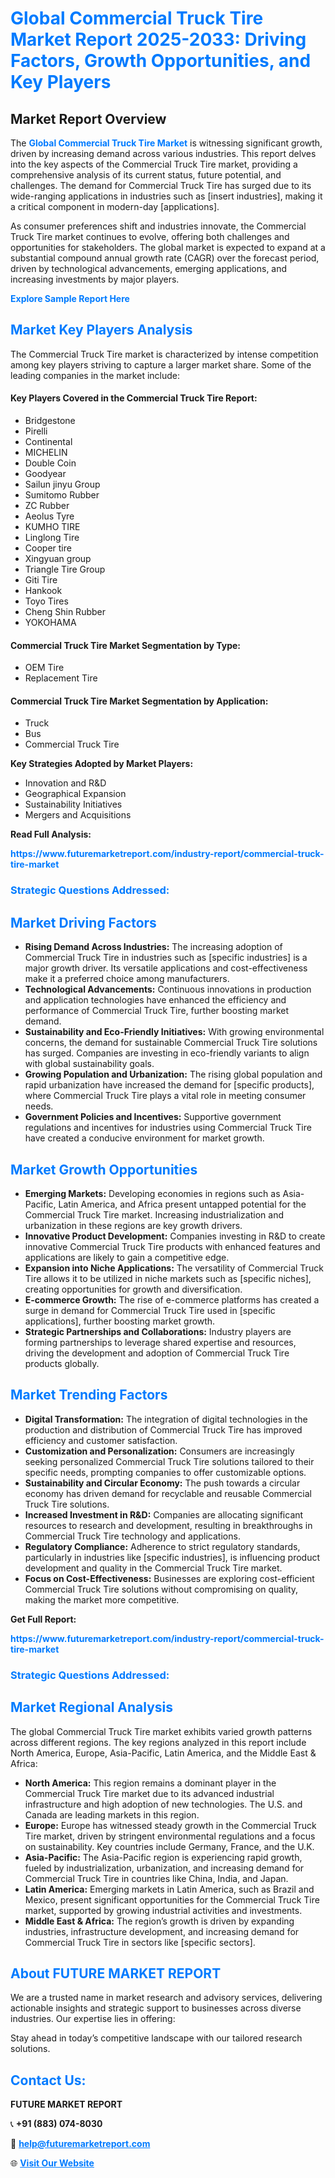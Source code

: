 <h1 style="color: #007BFF;">Global Commercial Truck Tire Market Report 2025-2033: Driving Factors, Growth Opportunities, and Key Players</h1>

<section id="overview">
<h2>Market Report Overview</h2>
<p>The <a href="https://www.futuremarketreport.com/industry-report/commercial-truck-tire-market" style="color: #007BFF; text-decoration: none;"><strong>Global Commercial Truck Tire Market</strong></a> is witnessing significant growth, driven by increasing demand across various industries. This report delves into the key aspects of the Commercial Truck Tire market, providing a comprehensive analysis of its current status, future potential, and challenges. The demand for Commercial Truck Tire has surged due to its wide-ranging applications in industries such as [insert industries], making it a critical component in modern-day [applications].</p>
<p>As consumer preferences shift and industries innovate, the Commercial Truck Tire market continues to evolve, offering both challenges and opportunities for stakeholders. The global market is expected to expand at a substantial compound annual growth rate (CAGR) over the forecast period, driven by technological advancements, emerging applications, and increasing investments by major players.</p>
</section>

<section id="overview">
<p><a href="https://www.futuremarketreport.com/request-sample/reportId=126508" style="color: #007BFF; text-decoration: none;"><strong>Explore Sample Report Here</strong></a></p>
</section>

<section id="key-players">
<h2 style="color: #007BFF;">Market Key Players Analysis</h2>
<p>The Commercial Truck Tire market is characterized by intense competition among key players striving to capture a larger market share. Some of the leading companies in the market include:</p>
<h4>Key Players Covered in the Commercial Truck Tire Report:</h4>
<ul><li>Bridgestone</li><li>Pirelli</li><li>Continental</li><li>MICHELIN</li><li>Double Coin</li><li>Goodyear</li><li>Sailun jinyu Group</li><li>Sumitomo Rubber</li><li>ZC Rubber</li><li>Aeolus Tyre</li><li>KUMHO TIRE</li><li>Linglong Tire</li><li>Cooper tire</li><li>Xingyuan group</li><li>Triangle Tire Group</li><li>Giti Tire</li><li>Hankook</li><li>Toyo Tires</li><li>Cheng Shin Rubber</li><li>YOKOHAMA</li></ul>
<h4>Commercial Truck Tire Market Segmentation by Type:</h4>
<ul><li>OEM Tire</li><li>Replacement Tire</li></ul>

<h4>Commercial Truck Tire Market Segmentation by Application:</h4>
<ul><li>Truck</li><li>Bus</li><li>Commercial Truck Tire</li></ul>
<p><strong>Key Strategies Adopted by Market Players:</strong></p>
<ul>
<li>Innovation and R&D</li>
<li>Geographical Expansion</li>
<li>Sustainability Initiatives</li>
<li>Mergers and Acquisitions</li>
</ul>
</section>

<section>
<p><strong>Read Full Analysis: </strong></p><a href="https://www.futuremarketreport.com/industry-report/commercial-truck-tire-market" style="color: #007BFF; text-decoration: none;"><strong>https://www.futuremarketreport.com/industry-report/commercial-truck-tire-market</strong></a>
<h3 style="color: #007BFF;">Strategic Questions Addressed:</h3>
</section>

<section id="driving-factors">
<h2 style="color: #007BFF;">Market Driving Factors</h2>
<ul>
<li><strong>Rising Demand Across Industries:</strong> The increasing adoption of Commercial Truck Tire in industries such as [specific industries] is a major growth driver. Its versatile applications and cost-effectiveness make it a preferred choice among manufacturers.</li>
<li><strong>Technological Advancements:</strong> Continuous innovations in production and application technologies have enhanced the efficiency and performance of Commercial Truck Tire, further boosting market demand.</li>
<li><strong>Sustainability and Eco-Friendly Initiatives:</strong> With growing environmental concerns, the demand for sustainable Commercial Truck Tire solutions has surged. Companies are investing in eco-friendly variants to align with global sustainability goals.</li>
<li><strong>Growing Population and Urbanization:</strong> The rising global population and rapid urbanization have increased the demand for [specific products], where Commercial Truck Tire plays a vital role in meeting consumer needs.</li>
<li><strong>Government Policies and Incentives:</strong> Supportive government regulations and incentives for industries using Commercial Truck Tire have created a conducive environment for market growth.</li>
</ul>
</section>

<section id="growth-opportunities">
<h2 style="color: #007BFF;">Market Growth Opportunities</h2>
<ul>
<li><strong>Emerging Markets:</strong> Developing economies in regions such as Asia-Pacific, Latin America, and Africa present untapped potential for the Commercial Truck Tire market. Increasing industrialization and urbanization in these regions are key growth drivers.</li>
<li><strong>Innovative Product Development:</strong> Companies investing in R&D to create innovative Commercial Truck Tire products with enhanced features and applications are likely to gain a competitive edge.</li>
<li><strong>Expansion into Niche Applications:</strong> The versatility of Commercial Truck Tire allows it to be utilized in niche markets such as [specific niches], creating opportunities for growth and diversification.</li>
<li><strong>E-commerce Growth:</strong> The rise of e-commerce platforms has created a surge in demand for Commercial Truck Tire used in [specific applications], further boosting market growth.</li>
<li><strong>Strategic Partnerships and Collaborations:</strong> Industry players are forming partnerships to leverage shared expertise and resources, driving the development and adoption of Commercial Truck Tire products globally.</li>
</ul>
</section>

<section id="trending-factors">
<h2 style="color: #007BFF;">Market Trending Factors</h2>
<ul>
<li><strong>Digital Transformation:</strong> The integration of digital technologies in the production and distribution of Commercial Truck Tire has improved efficiency and customer satisfaction.</li>
<li><strong>Customization and Personalization:</strong> Consumers are increasingly seeking personalized Commercial Truck Tire solutions tailored to their specific needs, prompting companies to offer customizable options.</li>
<li><strong>Sustainability and Circular Economy:</strong> The push towards a circular economy has driven demand for recyclable and reusable Commercial Truck Tire solutions.</li>
<li><strong>Increased Investment in R&D:</strong> Companies are allocating significant resources to research and development, resulting in breakthroughs in Commercial Truck Tire technology and applications.</li>
<li><strong>Regulatory Compliance:</strong> Adherence to strict regulatory standards, particularly in industries like [specific industries], is influencing product development and quality in the Commercial Truck Tire market.</li>
<li><strong>Focus on Cost-Effectiveness:</strong> Businesses are exploring cost-efficient Commercial Truck Tire solutions without compromising on quality, making the market more competitive.</li>
</ul>
</section>

<section>
<p><strong>Get Full Report: </strong></p><a href="https://www.futuremarketreport.com/industry-report/commercial-truck-tire-market" style="color: #007BFF; text-decoration: none;"><strong>https://www.futuremarketreport.com/industry-report/commercial-truck-tire-market</strong></a>
<h3 style="color: #007BFF;">Strategic Questions Addressed:</h3>
</section>


<section id="regional-analysis">
<h2 style="color: #007BFF;">Market Regional Analysis</h2>
<p>The global Commercial Truck Tire market exhibits varied growth patterns across different regions. The key regions analyzed in this report include North America, Europe, Asia-Pacific, Latin America, and the Middle East & Africa:</p>
<ul>
<li><strong>North America:</strong> This region remains a dominant player in the Commercial Truck Tire market due to its advanced industrial infrastructure and high adoption of new technologies. The U.S. and Canada are leading markets in this region.</li>
<li><strong>Europe:</strong> Europe has witnessed steady growth in the Commercial Truck Tire market, driven by stringent environmental regulations and a focus on sustainability. Key countries include Germany, France, and the U.K.</li>
<li><strong>Asia-Pacific:</strong> The Asia-Pacific region is experiencing rapid growth, fueled by industrialization, urbanization, and increasing demand for Commercial Truck Tire in countries like China, India, and Japan.</li>
<li><strong>Latin America:</strong> Emerging markets in Latin America, such as Brazil and Mexico, present significant opportunities for the Commercial Truck Tire market, supported by growing industrial activities and investments.</li>
<li><strong>Middle East & Africa:</strong> The region’s growth is driven by expanding industries, infrastructure development, and increasing demand for Commercial Truck Tire in sectors like [specific sectors].</li>
</ul>
</section>

<footer>
<h2 style="color: #007BFF;">About FUTURE MARKET REPORT</h2>
<p>We are a trusted name in market research and advisory services, delivering actionable insights and strategic support to businesses across diverse industries. Our expertise lies in offering:</p>

<p>Stay ahead in today’s competitive landscape with our tailored research solutions.</p>

<h2 style="color: #007BFF;">Contact Us:</h2>
<p><strong>FUTURE MARKET REPORT</strong></p>
<p>📞 <strong>+91 (883) 074-8030</strong></p>
<p>📧 <strong><a href="mailto:help@futuremarketreport.com" style="color: #007BFF;">help@futuremarketreport.com</a></strong></p>
<p>🌐 <strong><a href="https://www.futuremarketreport.com/" style="color: #007BFF;">Visit Our Website</a></strong></p>
</footer>